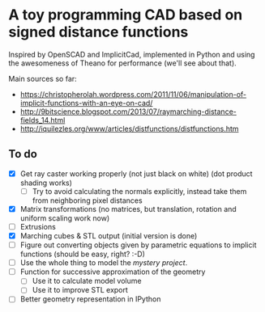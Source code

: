 A toy programming CAD based on signed distance functions
========================================================

Inspired by OpenSCAD and ImplicitCad, implemented in Python and using the awesomeness of Theano for performance (we'll see about that).

Main sources so far:
- https://christopherolah.wordpress.com/2011/11/06/manipulation-of-implicit-functions-with-an-eye-on-cad/
- http://9bitscience.blogspot.com/2013/07/raymarching-distance-fields_14.html
- http://iquilezles.org/www/articles/distfunctions/distfunctions.htm

## To do
- [X] Get ray caster working properly (not just black on white) (dot product shading works)
  - [ ] Try to avoid calculating the normals explicitly, instead take them from neighboring pixel distances
- [X] Matrix transformations (no matrices, but translation, rotation and uniform scaling work now)
- [ ] Extrusions
- [X] Marching cubes & STL output (initial version is done)
- [ ] Figure out converting objects given by parametric equations to implicit functions (should be easy, right? :-D)
- [ ] Use the whole thing to model the _mystery project_.
- [ ] Function for successive approximation of the geometry
  - [ ] Use it to calculate model volume
  - [ ] Use it to improve STL export
- [ ] Better geometry representation in IPython
